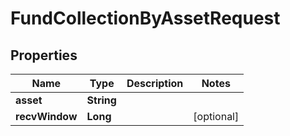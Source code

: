 

# FundCollectionByAssetRequest


## Properties

| Name | Type | Description | Notes |
|------------ | ------------- | ------------- | -------------|
|**asset** | **String** |  |  |
|**recvWindow** | **Long** |  |  [optional] |



